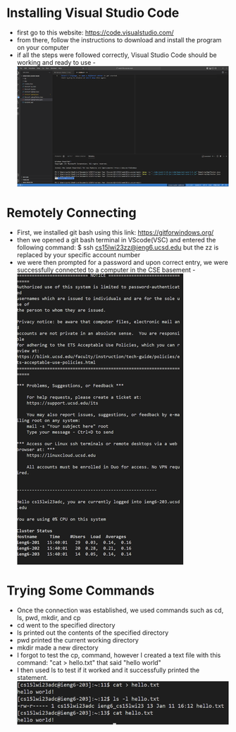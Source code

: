 # Installing Visual Studio Code
- first go to this website: https://code.visualstudio.com/
- from there, follow the instructions to download and install the program on your computer
- if all the steps were followed correctly, Visual Studio Code should be working and ready to use
-![Image](vscodepic.png)
# Remotely Connecting
- First, we installed git bash using this link: https://gitforwindows.org/
- then we opened a git bash terminal in VScode(VSC) and entered the following command: $ ssh cs15lwi23zz@ieng6.ucsd.edu but the zz is replaced by your specific account number
- we were then prompted for a password and upon correct entry, we were successfully connected to a computer in the CSE basement
-![Image](remoteconnection.png)
# Trying Some Commands
- Once the connection was established, we used commands such as cd, ls, pwd, mkdir, and cp
- cd went to the specified directory
- ls printed out the contents of the specified directory
- pwd printed the current working directory
- mkdir made a new directory
- I forgot to test the cp, command, however I created a text file with this command: "cat > hello.txt" that said "hello world"
- I then used ls to test if it worked and it successfully printed the statement.
![Image](commandexample.png)
